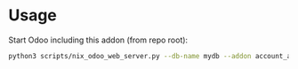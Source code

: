 # Usage

Start Odoo including this addon (from repo root):

```bash
python3 scripts/nix_odoo_web_server.py --db-name mydb --addon account_asset_management
```
